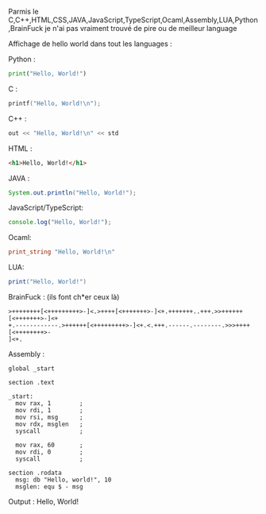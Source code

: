Parmis le C,C++,HTML,CSS,JAVA,JavaScript,TypeScript,Ocaml,Assembly,LUA,Python,BrainFuck je n'ai pas vraiment trouvé de pire ou de meilleur language

Affichage de hello world dans tout les languages :

Python :
```py
print("Hello, World!")
```
C :
```c
printf("Hello, World!\n");
```
C++ :
```c++
out << "Hello, World!\n" << std
```
HTML :
```html
<h1>Hello, World!</h1>
```
JAVA :
```java
System.out.println("Hello, World!");
```
JavaScript/TypeScript:
```js
console.log("Hello, World!");
```
Ocaml:
```ocaml
print_string "Hello, World!\n"
```
LUA:
```lua
print("Hello, World!")
```
BrainFuck : (ils font ch*er ceux là)
```
>++++++++[<+++++++++>-]<.>++++[<+++++++>-]<+.+++++++..+++.>>++++++[<+++++++>-]<+
+.------------.>++++++[<+++++++++>-]<+.<.+++.------.--------.>>>++++[<++++++++>-
]<+.
```
Assembly :
```assembly
global _start

section .text

_start:
  mov rax, 1        ; 
  mov rdi, 1        ;  
  mov rsi, msg      ;   
  mov rdx, msglen   ;  
  syscall           ; 

  mov rax, 60       ;
  mov rdi, 0        ;  
  syscall           ;

section .rodata
  msg: db "Hello, world!", 10
  msglen: equ $ - msg
```

Output : Hello, World!
